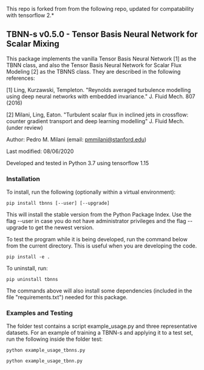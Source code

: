 This repo is forked from from the following repo, updated for compatability with tensorflow 2.*

## TBNN-s v0.5.0 - Tensor Basis Neural Network for Scalar Mixing

This package implements the vanilla Tensor Basis Neural Network [1]
as the TBNN class, and also the Tensor Basis Neural Network for
Scalar Flux Modeling [2] as the TBNNS class. They are described in
the following references:

[1] Ling, Kurzawski, Templeton. "Reynolds averaged turbulence modelling using deep neural networks with embedded invariance." J. Fluid Mech. 807 (2016)

[2] Milani, Ling, Eaton. "Turbulent scalar flux in inclined jets in crossflow: counter gradient transport and deep learning modelling" J. Fluid Mech. (under review) 

Author: Pedro M. Milani (email: pmmilani@stanford.edu)

Last modified: 08/06/2020

Developed and tested in Python 3.7 using tensorflow 1.15

### Installation
To install, run the following (optionally within a virtual environment): 

    pip install tbnns [--user] [--upgrade]
    
This will install the stable version from the Python Package Index. Use
the flag --user in case you do not have administrator privileges and the
flag --upgrade to get the newest version.
    
To test the program while it is being developed, run the command below
from the current directory. This is useful when you are developing the
code.

    pip install -e .
    
To uninstall, run:
    
    pip uninstall tbnns
    
The commands above will also install
some dependencies (included in the file "requirements.txt")
needed for this package.

### Examples and Testing

The folder test contains a script example_usage.py and three representative
datasets. For an example of training a TBNN-s and applying it to a test
set, run the following inside the folder test:

    python example_usage_tbnns.py
    
    python example_usage_tbnn.py
